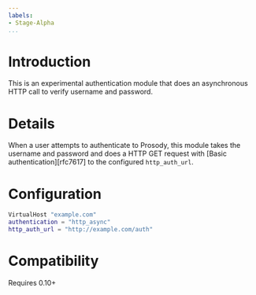 ```yaml
---
labels:
- Stage-Alpha
...
```


Introduction
============

This is an experimental authentication module that does an asynchronous
HTTP call to verify username and password.

Details
=======

When a user attempts to authenticate to Prosody, this module takes the
username and password and does a HTTP GET request with [Basic
authentication][rfc7617] to the configured `http_auth_url`.

Configuration
=============

``` lua
VirtualHost "example.com"
authentication = "http_async"
http_auth_url = "http://example.com/auth"
```

Compatibility
=============

Requires 0.10+
